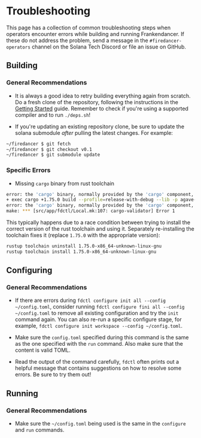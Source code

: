 # Troubleshooting

This page has a collection of common troubleshooting steps when operators
encounter errors while building and running Frankendancer. If these do
not address the problem, send a message in the `#firedancer-operators`
channel on the Solana Tech Discord or file an issue on GitHub.

## Building

### General Recommendations

* It is always a good idea to retry building everything again from scratch.
Do a fresh clone of the repository, following the instructions in the
[Getting Started](./getting-started.md#prerequisites) guide. Remember to
check if you're using a supported compiler and to run `./deps.sh`!

* If you're updating an existing repository clone, be sure to update
the solana submodule _after_ pulling the latest changes. For example:

```sh [bash]
~/firedancer $ git fetch
~/firedancer $ git checkout v0.1
~/firedancer $ git submodule update
```

### Specific Errors

* Missing `cargo` binary from rust toolchain

```sh [bash]
error: the 'cargo' binary, normally provided by the 'cargo' component, is not applicable to the '1.75.0-x86_64-unknown-linux-gnu' toolchain
+ exec cargo +1.75.0 build --profile=release-with-debug --lib -p agave-validator
error: the 'cargo' binary, normally provided by the 'cargo' component, is not applicable to the '1.75.0-x86_64-unknown-linux-gnu' toolchain
make: *** [src/app/fdctl/Local.mk:107: cargo-validator] Error 1
```

This typically happens due to a race condition between trying to install the
correct version of the rust toolchain and using it. Separately re-installing
the toolchain fixes it (replace `1.75.0` with the appropriate version):

```sh [bash]
rustup toolchain uninstall 1.75.0-x86_64-unknown-linux-gnu
rustup toolchain install 1.75.0-x86_64-unknown-linux-gnu
```

## Configuring

### General Recommendations

* If there are errors during `fdctl configure init all --config
~/config.toml`, consider running `fdctl configure fini all --config
~/config.toml` to remove all existing configuration and try the `init`
command again. You can also re-run a specific configure stage, for
example, `fdctl configure init workspace --config ~/config.toml`.

* Make sure the `config.toml` specified during this command is the
same as the one specified with the `run` command. Also make sure
that the content is valid TOML.

* Read the output of the command carefully, `fdctl` often prints out
a helpful message that contains suggestions on how to resolve some
errors. Be sure to try them out!

## Running

### General Recommendations

* Make sure the `~/config.toml` being used is the same in the `configure`
and `run` commands.
